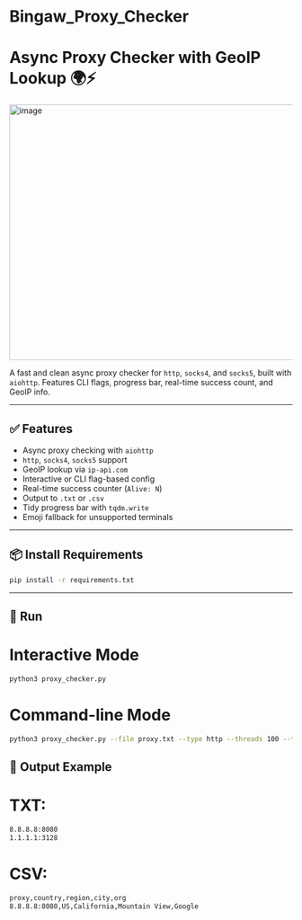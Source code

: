 # Bingaw_Proxy_Checker
# Async Proxy Checker with GeoIP Lookup 🌍⚡

<img width="960" height="455" alt="image" src="https://github.com/user-attachments/assets/07d109f8-448c-4435-984a-4754e98065f8" />

A fast and clean async proxy checker for `http`, `socks4`, and `socks5`, built with `aiohttp`. Features CLI flags, progress bar, real-time success count, and GeoIP info.

---

## ✅ Features

- Async proxy checking with `aiohttp`
- `http`, `socks4`, `socks5` support
- GeoIP lookup via `ip-api.com`
- Interactive or CLI flag-based config
- Real-time success counter (`Alive: N`)
- Output to `.txt` or `.csv`
- Tidy progress bar with `tqdm.write`
- Emoji fallback for unsupported terminals

---

## 📦 Install Requirements

```bash
pip install -r requirements.txt
```
---

## 🚀 Run

# Interactive Mode

```bash
python3 proxy_checker.py
```
# Command-line Mode

```bash
python3 proxy_checker.py --file proxy.txt --type http --threads 100 --timeout 5 --format csv --out good_proxies
```

## 🧩 Output Example

# TXT:
```bash
8.8.8.8:8080
1.1.1.1:3128
```
# CSV:
```bash
proxy,country,region,city,org
8.8.8.8:8080,US,California,Mountain View,Google
```

